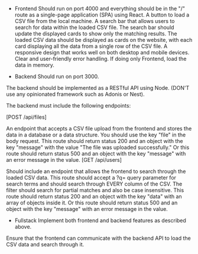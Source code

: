 * Frontend
Should run on port 4000 and everything should be in the "/" route as a single-page application (SPA) using React.
A button to load a CSV file from the local machine.
A search bar that allows users to search for data within the loaded CSV file.
The search bar should update the displayed cards to show only the matching results.
The loaded CSV data should be displayed as cards on the website, with each card displaying all the data from a single row of the CSV file.
A responsive design that works well on both desktop and mobile devices.
Clear and user-friendly error handling.
If doing only Frontend, load the data in memory.

* Backend
Should run on port 3000.

The backend should be implemented as a RESTful API using Node. (DON'T use any opinionated framework such as Adonis or Nest).

The backend must include the following endpoints:

[POST /api/files] 

An endpoint that accepts a CSV file upload from the frontend and stores the data in a database or a data structure. You should use the key "file" in the body request.
This route should return status 200 and an object with the key "message" with the value "The file was uploaded successfully."
Or this route should return status 500 and an object with the key "message" with an error message in the value.
[GET /api/users] 

Should include an endpoint that allows the frontend to search through the loaded CSV data. This route should accept a ?q= query parameter for search terms and should search through EVERY column of the CSV. The filter should search for partial matches and also be case insensitive.
This route should return status 200 and an object with the key "data" with an array of objects inside it.
Or this route should return status 500 and an object with the key "message" with an error message in the value.

* Fullstack
Implement both frontend and backend features as described above.

Ensure that the frontend can communicate with the backend API to load the CSV data and search through it.